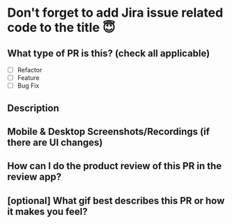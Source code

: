 # Don't forget to add Jira issue related code to the title 😇

## What type of PR is this? (check all applicable)

- [ ] Refactor
- [ ] Feature
- [ ] Bug Fix

## Description

## Mobile & Desktop Screenshots/Recordings (if there are UI changes)

## How can I do the product review of this PR in the review app?

## [optional] What gif best describes this PR or how it makes you feel?
